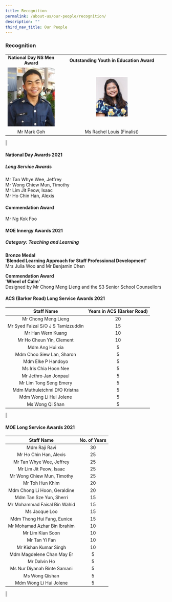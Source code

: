```yaml
---
title: Recognition
permalink: /about-us/our-people/recognition/
description: ""
third_nav_title: Our People
---
```

### **Recognition**

|  |  |
|:---:|:---:|
| **National Day NS Men Award** | **Outstanding Youth in Education Award**|
| <img src="/images/recognition1.jpg" style="width:100%"> | <img src="/images/recognition2.jpg" style="width:30%"> |
| Mr Mark Goh | Ms Rachel Louis (Finalist) |
|

#### **National Day Awards 2021**
##### **Long Service Awards**
Mr Tan Whye Wee, Jeffrey<br>
Mr Wong Chiew Mun, Timothy<br>
Mr Lim Jit Peow, Isaac<br>
Mr Ho Chin Han, Alexis

#### **Commendation Award**
Mr Ng Kok Foo

#### **MOE Innergy Awards 2021**
##### **Category: Teaching and Learning**<br>
**Bronze Medal**<br>
'**Blended Learning Approach for Staff Professional Development'**<br>
Mrs Julia Woo and Mr Benjamin Chen

**Commendation Award**<br>
'**Wheel of Calm'**<br>
Designed by Mr Chong Meng Lieng and the S3 Senior School Counsellors

#### **ACS (Barker Road) Long Service Awards 2021**

| Staff Name | Years in ACS (Barker Road) |
|:---:|:---:|
| Mr Chong Meng Lieng    | 20 |
| Mr Syed Faizal S/O J S Tamizzuddin | 15 |
|  Mr Han Wern Kuang | 10 |
|  Mr Ho Cheun Yin, Clement | 10 |
|  Mdm Ang Hui xia | 5 |
|  Mdm Choo Siew Lan, Sharon | 5 |
|  Mdm Elke P Handoyo | 5 |
|  Ms Iris Chia Hoon Nee | 5 |
|  Mr Jethro Jan Jonpaul | 5 |
|  Mr Lim Tong Seng Emery | 5 |
|  Mdm Muthuletchmi D/O Kristna | 5 |
| Mdm Wong Li Hui Jolene  | 5 |
|  Ms Wong Qi Shan |  5  |
|

#### **MOE Long Service Awards 2021**

| Staff Name | No. of Years |
|:---:|:---:|
| Mdm Raji Ravi | 30 |
| Mr Ho Chin Han, Alexis | 25 |
| Mr Tan Whye Wee, Jeffrey  | 25 |
|  Mr Lim Jit Peow, Isaac | 25 |
| Mr Wong Chiew Mun, Timothy  | 25 |
|  Mr Toh Hun Khim | 20 |
|  Mdm Chong Li Hoon, Geraldine | 20 |
|  Mdm Tan Sze Yun, Sherri | 15 |
|  Mr Mohammad Faisal Bin Wahid | 15 |
|  Ms Jacque Loo | 15 |
|  Mdm Thong Hui Fang, Eunice | 15 |
|  Mr Mohamad Azhar Bin Ibrahim    | 10 |
|  Mr Lim Kian Soon | 10 |
|  Mr Tan Yi Fan | 10 |
|  Mr Kishan Kumar Singh | 10 |
|  Mdm Magdelene Chan May Er | 5 |
| Mr Dalvin Ho  | 5 |
|  Ms Nur Diyanah Binte Samani | 5 |
|  Ms Wong Qishan | 5 |
| Mdm Wong Li Hui Jolene  | 5 |
|